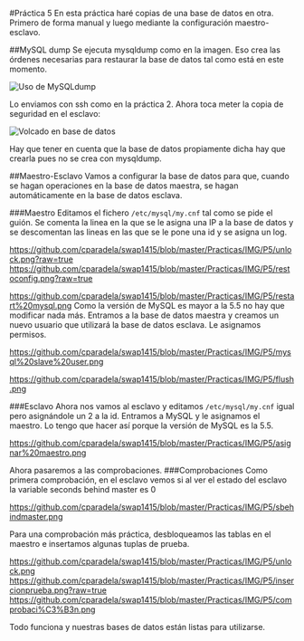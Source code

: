 #Práctica 5
En esta práctica haré copias de una base de datos en otra. Primero de forma manual y luego mediante la configuración maestro-esclavo.

##MySQL dump
Se ejecuta mysqldump como en la imagen. Eso crea las órdenes necesarias para restaurar la base de datos tal como está en este momento.

![Uso de MySQLdump](https://github.com/cparadela/swap1415/blob/master/Practicas/IMG/P5/mysqldump.png)

Lo enviamos con ssh como en la práctica 2. Ahora toca meter la copia de seguridad en el esclavo:

![Volcado en base de datos](https://github.com/cparadela/swap1415/blob/master/Practicas/IMG/P5/copia.png)

Hay que tener en cuenta que la base de datos propiamente dicha hay que crearla pues no se crea con mysqldump.

##Maestro-Esclavo
Vamos a configurar la base de datos para que, cuando se hagan operaciones en la base de datos maestra, se hagan automáticamente en la base de datos esclava.

###Maestro
Editamos el fichero ```/etc/mysql/my.cnf``` tal como se pide el guión. Se comenta la linea en la que se le asigna una IP a la base de datos y se descomentan las lineas en las que se le pone una id y se asigna un log.

https://github.com/cparadela/swap1415/blob/master/Practicas/IMG/P5/unlock.png?raw=true
https://github.com/cparadela/swap1415/blob/master/Practicas/IMG/P5/restoconfig.png?raw=true

https://github.com/cparadela/swap1415/blob/master/Practicas/IMG/P5/restart%20mysql.png
Como la versión de MySQL es mayor a la 5.5 no hay que modificar nada más.
Entramos a la base de datos maestra y creamos un nuevo usuario que utilizará la base de datos esclava. Le asignamos permisos.

https://github.com/cparadela/swap1415/blob/master/Practicas/IMG/P5/mysql%20slave%20user.png

https://github.com/cparadela/swap1415/blob/master/Practicas/IMG/P5/flush.png

###Esclavo
Ahora nos vamos al esclavo y editamos ```/etc/mysql/my.cnf``` igual pero asignándole un 2 a la id.
Entramos a MySQL y le asignamos el maestro. Lo tengo que hacer así porque la versión de MySQL es la 5.5. 

https://github.com/cparadela/swap1415/blob/master/Practicas/IMG/P5/asignar%20maestro.png

Ahora pasaremos a las comprobaciones.
###Comprobaciones
Como primera comprobación, en el esclavo vemos si al ver el estado del esclavo la variable seconds behind master es 0

https://github.com/cparadela/swap1415/blob/master/Practicas/IMG/P5/sbehindmaster.png

Para una comprobación más práctica, desbloqueamos las tablas en el maestro e insertamos algunas tuplas de prueba.

https://github.com/cparadela/swap1415/blob/master/Practicas/IMG/P5/unlock.png
https://github.com/cparadela/swap1415/blob/master/Practicas/IMG/P5/insercionprueba.png?raw=true
https://github.com/cparadela/swap1415/blob/master/Practicas/IMG/P5/comprobaci%C3%B3n.png

Todo funciona y nuestras bases de datos están listas para utilizarse. 
